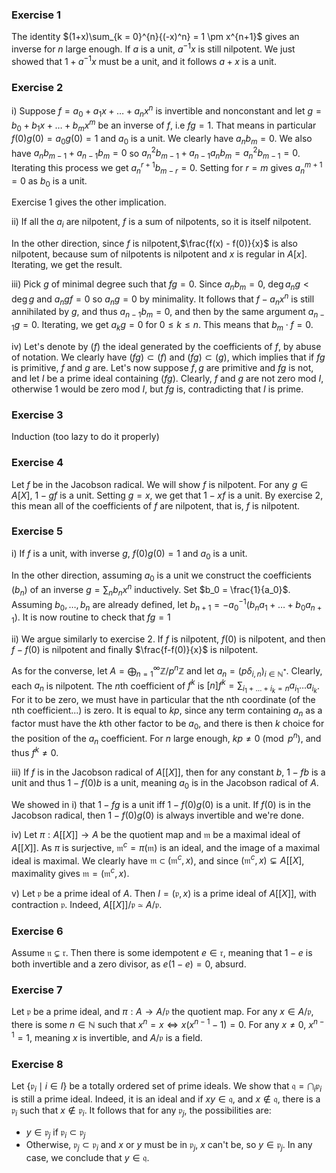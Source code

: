 
### Exercise 1
The identity $(1+x)\sum_{k = 0}^{n}{(-x)^n} = 1 \pm x^{n+1}$ gives an inverse for $n$ large enough. If $a$ is a unit, $a^{-1}x$ is still nilpotent. We just showed that $1+a^{-1}x$ must be a unit, and it follows $a + x$ is a unit. 

### Exercise 2
i) Suppose $f = a_0 + a_1x + \ldots + a_nx^n$ is invertible and nonconstant and let $g = b_0 + b_1x + \ldots + b_mx^m$ be an inverse of $f$, i.e $fg = 1$. 
That means in particular $f(0)g(0) = a_0g(0) = 1$ and $a_0$ is a unit. 
We clearly have $a_n b_m = 0$. 
We also have $a_nb_{m-1} + a_{n-1}b_m = 0$ so  $a_n^2b_{m-1} + a_{n-1}a_nb_m = a_n^2 b_{m-1} = 0$.
Iterating this process we get $a_n^{r+1} b_{m-r} = 0$.
Setting for $r = m$ gives $a_n^{m+1} = 0$ as $b_0$ is a unit. 

Exercise $1$ gives the other implication.

ii) If all the $a_i$ are nilpotent, $f$ is a sum of nilpotents, so it is itself nilpotent.

In the other direction, since $f$ is nilpotent,$\frac{f(x) - f(0)}{x}$ is also nilpotent, because sum of nilpotents is nilpotent and $x$ is regular in $A[x]$. Iterating, we get the result.

iii) Pick $g$ of minimal degree such that $fg = 0$. Since $a_nb_m = 0$, $\deg a_ng < \deg g$ and $a_ngf = 0$ so $a_ng = 0$ by minimality. It follows that $f - a_nx^n$ is still annihilated by $g$, and thus $a_{n-1}b_m = 0$, and then by the same argument $a_{n-1}g = 0$. Iterating, we get $a_kg = 0$ for $0 \leq k \leq n$. This means that $b_m \cdot f = 0$.

iv) Let's denote by $(f)$ the ideal generated by the coefficients of $f$, by abuse of notation. We clearly have $(fg) \subset (f)$ and $(fg) \subset (g)$, which implies that if $fg$ is primitive, $f$ and $g$ are. 
Let's now suppose $f, g$ are primitive and $fg$ is not, and let $I$ be a prime ideal containing $(fg)$. Clearly, $f$ and $g$ are not zero mod $I$, otherwise $1$ would be zero mod $I$, but $fg$ is, contradicting that $I$ is prime.

### Exercise 3
Induction (too lazy to do it properly)

### Exercise 4
Let $f$ be in the Jacobson radical. We will show $f$ is nilpotent. For any $g \in A[X]$, $1 - gf$ is a unit. Setting $g = x$, we get that $1 - xf$ is a unit. By exercise 2, this mean all of the coefficients of $f$ are nilpotent, that is, $f$ is nilpotent.

### Exercise 5
i) If $f$ is a unit, with inverse $g$, $f(0)g(0) = 1$ and $a_0$ is a unit.

In the other direction, assuming $a_0$ is a unit we construct the coefficients $(b_n)$ of an inverse $g = \sum_n b_nx^n$ inductively. Set $b_0 = \frac{1}{a_0}$. Assuming $b_0, \ldots, b_n$ are already defined, let $b_{n+
1} = -a_0^{-1}(b_na_1 + \ldots + b_0a_{n+1})$. It is now routine to check that $fg = 1$

ii) We argue similarly to exercise 2. If $f$ is nilpotent, $f(0)$ is nilpotent, and then $f - f(0)$ is nilpotent and finally $\frac{f-f(0)}{x}$ is nilpotent.

As for the converse, let $A = \bigoplus_{n = 1}^\infty \mathbb{Z}/p^n\mathbb{Z}$ and let $a_n = (p \delta_{i, n})_{i \in \mathbb{N}^*}$. Clearly, each $a_n$ is nilpotent. The $n$th coefficient of $f^k$ is $[n]f^k = \displaystyle\sum_{i_1 + \ldots + i_k = n}{a_{i_1} \ldots a_{i_k}}$. For it to be zero, we must have in particular that the nth coordinate (of the nth coefficient...) is zero. It is equal to $kp$, since any term containing $a_n$ as a factor must have the $k$th other factor to be $a_0$, and there is then $k$ choice for the position of the $a_n$ coefficient. For $n$ large enough, $kp \neq 0 \pmod p^n$, and thus $f^k \neq 0$. 

iii) If $f$ is in the Jacobson radical of $A[[X]]$, then for any constant $b$, $1 - fb$ is a unit and thus $1-f(0)b$ is a unit, meaning $a_0$ is in the Jacobson radical of $A$. 

We showed in i) that $1-fg$ is a unit iff $1-f(0)g(0)$ is a unit. If $f(0)$ is in the Jacobson radical, then $1-f(0)g(0)$ is always invertible and we're done.

iv) Let $\pi: A[[X]] \to A$ be the quotient map and $\mathfrak{m}$ be a maximal ideal of $A[[X]]$. As $\pi$ is surjective, $\mathfrak{m}^c = \pi(\mathfrak{m})$ is an ideal, and the image of a maximal ideal is maximal.
We clearly have $\mathfrak{m} \subset (\mathfrak{m}^c, x)$, and since $(\mathfrak{m}^c, x) \subsetneq A[[X]$, maximality gives $\mathfrak{m} = (\mathfrak{m}^c, x)$. 

v) Let $\mathfrak{p}$ be a prime ideal of $A$. Then $I = (\mathfrak{p}, x)$ is a prime ideal of $A[[X]]$, with contraction $\mathfrak{p}$. Indeed, $A[[X]]/\mathfrak{p} \simeq A/\mathfrak{p}$. 

### Exercise 6

Assume $\mathfrak{n} \subsetneq \mathfrak{r}$. Then there is some idempotent $e \in \mathfrak{r}$, meaning that $1-e$ is both invertible and a zero divisor, as $e(1-e) = 0$, absurd.

### Exercise 7
Let $\mathfrak{p}$ be a prime ideal, and $\pi: A \to A/\mathfrak{p}$ the quotient map. For any $x \in A/\mathfrak{p}$, there is some $n \in \mathbb{N}$ such that $x^n = x \iff x(x^{n-1} - 1) = 0$. For any $x \neq 0$, $x^{n-1} = 1$, meaning $x$ is invertible, and $A/\mathfrak{p}$ is a field. 

### Exercise 8
Let $\{\mathfrak{p}_i \mid i \in I \}$ be a totally ordered set of prime ideals. We show that $\mathfrak{q} = \bigcap_i \mathfrak{p}_i$ is still a prime ideal. Indeed, it is an ideal and if $xy \in \mathfrak{q}$, and $x \not\in \mathfrak{q}$, there is a $\mathfrak{p}_i$ such that $x \not\in \mathfrak{p}_i$. It follows that for any $\mathfrak{p}_j$, the possibilities are:
- $y \in \mathfrak{p}_j$ if $\mathfrak{p}_i \subset \mathfrak{p}_j$ 
- Otherwise, $\mathfrak{p}_j \subset \mathfrak{p}_i$ and $x$ or $y$ must be in $\mathfrak{p}_j$, $x$ can't be, so $y \in \mathfrak{p}_j$.
In any case, we conclude that $y \in \mathfrak{q}$. 
